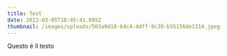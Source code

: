 ```yaml
---
title: Test
date: 2022-03-05T18:45:41.695Z
thumbnail: /images/uploads/503a9d18-64c4-4dff-9c39-b55156de1314.jpeg
---
```

Questo é il testo